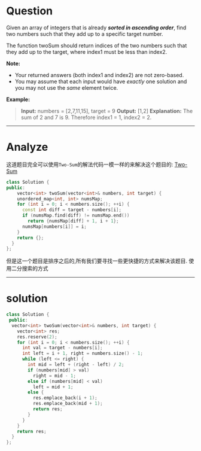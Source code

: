 
# Question

Given an array of integers that is already  **_sorted in ascending order_**, find two numbers such that they add up to a specific target number.

The function twoSum should return indices of the two numbers such that they add up to the target, where index1 must be less than index2.

**Note:**

- Your returned answers (both index1 and index2) are not zero-based.
- You may assume that each input would have  _exactly_  one solution and you may not use the  _same_  element twice.

**Example:**

> **Input:** numbers = [2,7,11,15], target = 9
> **Output:** [1,2]
> **Explanation:** The sum of 2 and 7 is 9. Therefore index1 = 1, index2 = 2.


----------

# Analyze

这道题目完全可以使用`Two-Sum`的解法代码一模一样的来解决这个题目的: [Two-Sum](../Leetcode-1-Two-Sum/)

```cpp
class Solution {
public:
    vector<int> twoSum(vector<int>& numbers, int target) {
    unordered_map<int, int> numsMap;
    for (int i = 0; i < numbers.size(); ++i) {
      const int diff = target - numbers[i];
      if (numsMap.find(diff) != numsMap.end())
        return {numsMap[diff] + 1, i + 1};
      numsMap[numbers[i]] = i;
    }
    return {};
  }
};
```

但是这一个题目是排序之后的,所有我们要寻找一些更快捷的方式来解决该题目. 使用二分搜索的方式

---------

# solution

```cpp
class Solution {
 public:
  vector<int> twoSum(vector<int>& numbers, int target) {
    vector<int> res;
    res.reserve(2);
    for (int i = 0; i < numbers.size(); ++i) {
      int val = target - numbers[i];
      int left = i + 1, right = numbers.size() - 1;
      while (left <= right) {
        int mid = left + (right - left) / 2;
        if (numbers[mid] > val)
          right = mid - 1;
        else if (numbers[mid] < val)
          left = mid + 1;
        else {
          res.emplace_back(i + 1);
          res.emplace_back(mid + 1);
          return res;
        }
      }
    }
    return res;
  }
};
```
